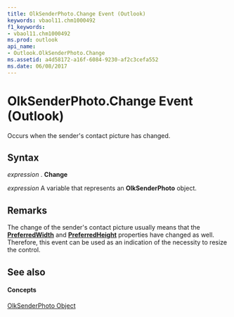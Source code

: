 ```yaml
---
title: OlkSenderPhoto.Change Event (Outlook)
keywords: vbaol11.chm1000492
f1_keywords:
- vbaol11.chm1000492
ms.prod: outlook
api_name:
- Outlook.OlkSenderPhoto.Change
ms.assetid: a4d58172-a16f-6084-9230-af2c3cefa552
ms.date: 06/08/2017
---
```



# OlkSenderPhoto.Change Event (Outlook)

Occurs when the sender's contact picture has changed. 


## Syntax

 _expression_ . **Change**

 _expression_ A variable that represents an **OlkSenderPhoto** object.


## Remarks

The change of the sender's contact picture usually means that the **[PreferredWidth](olksenderphoto-preferredwidth-property-outlook.md)** and **[PreferredHeight](olksenderphoto-preferredheight-property-outlook.md)** properties have changed as well. Therefore, this event can be used as an indication of the necessity to resize the control.


## See also


#### Concepts


[OlkSenderPhoto Object](olksenderphoto-object-outlook.md)

